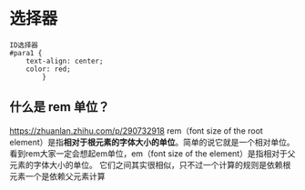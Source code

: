 # 选择器

    ID选择器 
    #para1 {
        text-align: center;
        color: red;
            }

## 什么是 rem 单位？

<https://zhuanlan.zhihu.com/p/290732918>
rem（font size of the root element）是指**相对于根元素的字体大小的单位**。简单的说它就是一个相对单位。
看到rem大家一定会想起em单位，em（font size of the element）是指相对于父元素的字体大小的单位。
它们之间其实很相似，只不过一个计算的规则是依赖根元素一个是依赖父元素计算

